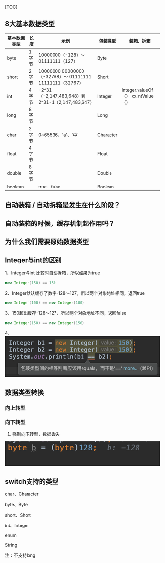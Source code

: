 [TOC]



## 8大基本数据类型

| 基本数据类型 | 长度  | 示例                                                     | 包装类型  | 装箱、拆箱                          |
| ------------ | ----- | -------------------------------------------------------- | --------- | ----------------------------------- |
| byte         | 1字节 | 10000000（-128）～ 01111111（127）                       | Byte      |                                     |
| short        | 2字节 | 10000000 00000000（-32768）～ 01111111 11111111（32767） | Short     |                                     |
| int          | 4字节 | -2^31 （-2,147,483,648）到 2^31-1（2,147,483,647）       | Integer   | Integer.valueOf（） xx.intValue（） |
| long         | 8字节 |                                                          | Long      |                                     |
| char         | 2字节 | 0~65536、'a'、'中'                                       | Character |                                     |
| float        | 4字节 |                                                          | Float     |                                     |
| double       | 8字节 |                                                          | Double    |                                     |
| boolean      |       | true、false                                              | Boolean   |                                     |

## 自动装箱 / 自动拆箱是发生在什么阶段？ 

## 自动装箱的时候，缓存机制起作用吗？

## 为什么我们需要原始数据类型

## Integer与int的区别

1、Integer与int 比较时自动拆箱，所以结果为true
```java
new Integer(150) == 150
```

2、Integer默认缓存了数字-128～127，所以两个对象地址相同，返回true

```java
new Integer(100) == new Integer(100)
```

3、150超出缓存-128～127，所以两个对象地址不同，返回false

```java
new Integer(150) == new Integer(150)
```

4、
![image-20200501191616763](./assert/image-20200501191616763.png)

## 数据类型转换

### 向上转型

### 向下转型

1. 强制向下转型，数据丢失

![image-20200501185942986](./assert/image-20200501185942986.png)

## switch支持的类型

char、Character

byte、Byte

short、Short

int、Integer

enum

String

注：不支持long

